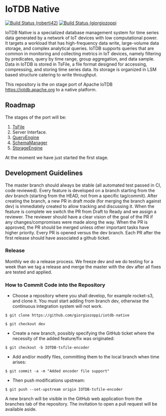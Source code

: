 # IoTDB Native

[![Build Status (roberti42)](https://travis-ci.com/roberti42/iotdb-native.svg?branch=dev)](https://travis-ci.com/roberti42/iotdb-native)
[![Build Status (giorgiozoppi](https://travis-ci.com/giorgiozoppi/iotdb-native.svg?branch=dev)](https://travis-ci.com/giorgiozoppi/iotdb-native)

IoTDB Native is a specialized database management system for time series data generated by a network of IoT devices with low computational power. 
It targets a workload that has high-frequency data write, large-volume data storage, and complex analytical queries. 
IoTDB supports queries that are common in monitoring and collecting metrics in IoT devices, namely filtering by predicates, query by time range, group aggregation, and data sample. Data in IoTDB is stored in TsFile, a file format designed for accessing, compressing, and storing time series data. Its storage is organized in LSM based structure catering to write throughput.

This repository is the on stage port of Apache IoTDB https://iotdb.apache.org to a native platform.

## Roadmap

The stages of the port will be:

1. [TsFile](https://iotdb.apache.org/SystemDesign/1-TsFile/1-TsFile.html)
2. Server Interface.
3. [QueryEngine](https://iotdb.apache.org/SystemDesign/2-QueryEngine/1-QueryEngine.html)
4. [SchemaManager](https://iotdb.apache.org/SystemDesign/3-SchemaManager/1-SchemaManager.html)
5. [StorageEngine](https://iotdb.apache.org/SystemDesign/4-StorageEngine/1-StorageEngine.html)

At the moment we have just started the first stage.

## Development Guidelines

The master branch should always be stable (all automated test passed in CI, code
reviewed).  Every feature is developed on a branch starting from the *dev* branch (starting from the HEAD, not from a specific tag/commit). After creating the branch, a new PR in draft mode (for merging the branch against dev) is immediately created to allow tracking and discussing it.
When the feature is complete we switch the PR from Draft to Ready and we assign a reviewer. The reviewer should have a clear vision of the goal of the PR if any changes/compromises were made along the way.
When the PR is approved, the PR should be merged unless other important tasks have higher priority.
Every PR is opened versus the dev branch. Each PR after the first release should have associated a github ticket.

### Release

Monthly we do a release process. We freeze dev and we do testing for a week than we tag a release and merge the master with the dev after all fixes are tested and applied.

### How to Commit Code into the Repository

- Choose a repository where you shall develop, for example rocket-s3, and clone it. You must start adding from branch dev, otherwise the continuous integration system will not work.

`$ git clone https://github.com/giorgiozoppi/iotdb-native`

`$ git checkout dev`

- Create a new branch, possibly specifying the GitHub ticket where the necessity of the added feature/fix was originated:

`$ git checkout -b IOTDB-tsfile-encoder`
- Add and/or modify files, committing them to the local branch when time arises:

`$ git commit -a -m "Added encoder file support"`
- Then push modifications upstream:

`$ git push --set-upstream origin IOTDB-tsfile-encoder`

A new branch will be visible in the GitHub web application from the branches tab of the repository. The invitation to open a pull request will be available aside.


